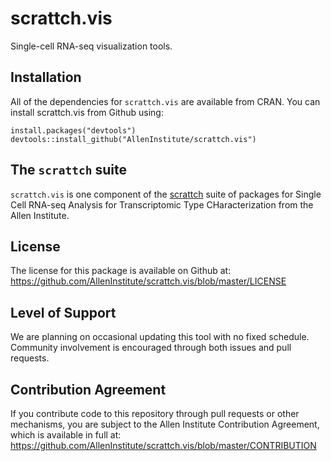 # scrattch.vis

Single-cell RNA-seq visualization tools.  

## Installation

All of the dependencies for `scrattch.vis` are available from CRAN. You can install scrattch.vis from Github using:

```
install.packages("devtools")
devtools::install_github("AllenInstitute/scrattch.vis")
```

## The `scrattch` suite

`scrattch.vis` is one component of the [scrattch](https://github.com/AllenInstitute/scrattch/) suite of packages for Single Cell RNA-seq Analysis for Transcriptomic Type CHaracterization from the Allen Institute.

## License

The license for this package is available on Github at: https://github.com/AllenInstitute/scrattch.vis/blob/master/LICENSE

## Level of Support

We are planning on occasional updating this tool with no fixed schedule. Community involvement is encouraged through both issues and pull requests.

## Contribution Agreement

If you contribute code to this repository through pull requests or other mechanisms, you are subject to the Allen Institute Contribution Agreement, which is available in full at: https://github.com/AllenInstitute/scrattch.vis/blob/master/CONTRIBUTION